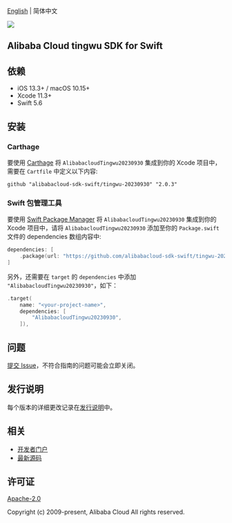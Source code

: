 [English](README.md) | 简体中文

![](https://aliyunsdk-pages.alicdn.com/icons/AlibabaCloud.svg)

## Alibaba Cloud tingwu SDK for Swift

## 依赖

- iOS 13.3+ / macOS 10.15+
- Xcode 11.3+
- Swift 5.6

## 安装

### Carthage

要使用 [Carthage](https://github.com/Carthage/Carthage) 将 `AlibabacloudTingwu20230930` 集成到你的 Xcode 项目中，需要在 `Cartfile` 中定义以下内容:

```ogdl
github "alibabacloud-sdk-swift/tingwu-20230930" "2.0.3"
```

### Swift 包管理工具

要使用 [Swift Package Manager](https://swift.org/package-manager/) 将 `AlibabacloudTingwu20230930` 集成到你的 Xcode 项目中，请将 `AlibabacloudTingwu20230930` 添加至你的 `Package.swift` 文件的 dependencies 数组内容中:

```swift
dependencies: [
    .package(url: "https://github.com/alibabacloud-sdk-swift/tingwu-20230930.git", from: "2.0.3")
]
```

另外，还需要在 `target` 的 `dependencies` 中添加 `"AlibabacloudTingwu20230930"`，如下：

```swift
.target(
    name: "<your-project-name>",
    dependencies: [
        "AlibabacloudTingwu20230930",
    ]),
```

## 问题

[提交 Issue](https://github.com/alibabacloud-sdk-swift/tingwu-20230930/issues/new)，不符合指南的问题可能会立即关闭。

## 发行说明

每个版本的详细更改记录在[发行说明](./ChangeLog.txt)中。

## 相关

* [开发者门户](https://next.api.aliyun.com/home)
* [最新源码](https://github.com/alibabacloud-sdk-swift/tingwu-20230930)

## 许可证

[Apache-2.0](http://www.apache.org/licenses/LICENSE-2.0)

Copyright (c) 2009-present, Alibaba Cloud All rights reserved.
